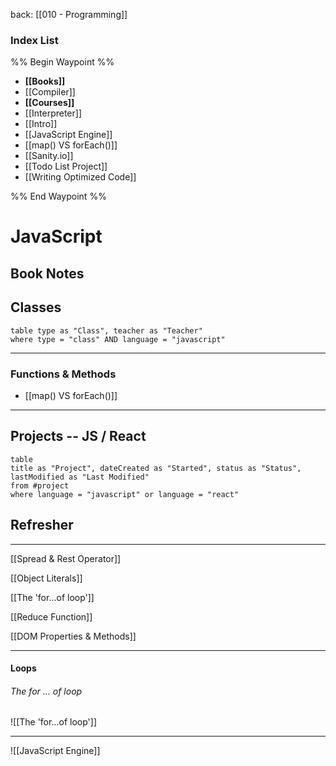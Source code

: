 back: [[010 - Programming]]

### Index List

%% Begin Waypoint %%
- **[[Books]]**
- [[Compiler]]
- **[[Courses]]**
- [[Interpreter]]
- [[Intro]]
- [[JavaScript Engine]]
- [[map() VS forEach()]]
- [[Sanity.io]]
- [[Todo List Project]]
- [[Writing Optimized Code]]

%% End Waypoint %%



# JavaScript

## Book Notes



## Classes

```dataview
table type as "Class", teacher as "Teacher"
where type = "class" AND language = "javascript"

```

___

### Functions & Methods

- [[map() VS forEach()]]

___


## Projects -- JS / React

```dataview
table 
title as "Project", dateCreated as "Started", status as "Status",
lastModified as "Last Modified"
from #project 
where language = "javascript" or language = "react"
```



## Refresher
---
[[Spread & Rest Operator]]

[[Object Literals]]

[[The 'for...of loop']]

[[Reduce Function]]

[[DOM Properties & Methods]]


___

#### Loops

###### The for ... of loop
![[The 'for...of loop']]

---


![[JavaScript Engine]]